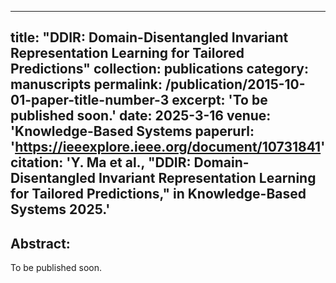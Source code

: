 
---
title: "DDIR: Domain-Disentangled Invariant Representation Learning for Tailored Predictions"
collection: publications
category: manuscripts
permalink: /publication/2015-10-01-paper-title-number-3
excerpt: 'To be published soon.'
date: 2025-3-16
venue: 'Knowledge-Based Systems
paperurl: 'https://ieeexplore.ieee.org/document/10731841'
citation: 'Y. Ma et al., "DDIR: Domain-Disentangled Invariant Representation Learning for Tailored Predictions," in Knowledge-Based Systems 2025.'
---
## Abstract:

To be published soon.

